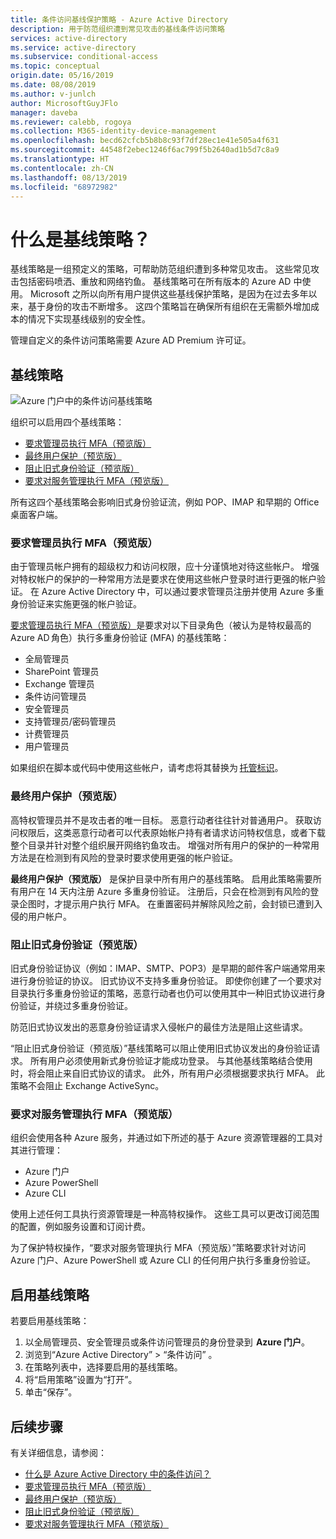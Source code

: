 ```yaml
---
title: 条件访问基线保护策略 - Azure Active Directory
description: 用于防范组织遭到常见攻击的基线条件访问策略
services: active-directory
ms.service: active-directory
ms.subservice: conditional-access
ms.topic: conceptual
origin.date: 05/16/2019
ms.date: 08/08/2019
ms.author: v-junlch
author: MicrosoftGuyJFlo
manager: daveba
ms.reviewer: calebb, rogoya
ms.collection: M365-identity-device-management
ms.openlocfilehash: becd62cfcb5b8b8c93f7df28ec1e41e505a4f631
ms.sourcegitcommit: 44548f2ebec1246f6ac799f5b2640ad1b5d7c8a9
ms.translationtype: HT
ms.contentlocale: zh-CN
ms.lasthandoff: 08/13/2019
ms.locfileid: "68972982"
---
```

# <a name="what-are-baseline-policies"></a>什么是基线策略？

基线策略是一组预定义的策略，可帮助防范组织遭到多种常见攻击。 这些常见攻击包括密码喷洒、重放和网络钓鱼。 基线策略可在所有版本的 Azure AD 中使用。 Microsoft 之所以向所有用户提供这些基线保护策略，是因为在过去多年以来，基于身份的攻击不断增多。 这四个策略旨在确保所有组织在无需额外增加成本的情况下实现基线级别的安全性。  

管理自定义的条件访问策略需要 Azure AD Premium 许可证。

## <a name="baseline-policies"></a>基线策略

![Azure 门户中的条件访问基线策略](./media/concept-baseline-protection/conditional-access-baseline-policies.png)

组织可以启用四个基线策略：

* [要求管理员执行 MFA（预览版）](howto-baseline-protect-administrators.md)
* [最终用户保护（预览版）](howto-baseline-protect-end-users.md)
* [阻止旧式身份验证（预览版）](howto-baseline-protect-legacy-auth.md)
* [要求对服务管理执行 MFA（预览版）](howto-baseline-protect-azure.md)

所有这四个基线策略会影响旧式身份验证流，例如 POP、IMAP 和早期的 Office 桌面客户端。

### <a name="require-mfa-for-admins-preview"></a>要求管理员执行 MFA（预览版）

由于管理员帐户拥有的超级权力和访问权限，应十分谨慎地对待这些帐户。 增强对特权帐户的保护的一种常用方法是要求在使用这些帐户登录时进行更强的帐户验证。 在 Azure Active Directory 中，可以通过要求管理员注册并使用 Azure 多重身份验证来实施更强的帐户验证。

[要求管理员执行 MFA（预览版）](howto-baseline-protect-administrators.md)是要求对以下目录角色（被认为是特权最高的 Azure AD 角色）执行多重身份验证 (MFA) 的基线策略：

* 全局管理员
* SharePoint 管理员
* Exchange 管理员
* 条件访问管理员
* 安全管理员
* 支持管理员/密码管理员
* 计费管理员
* 用户管理员

如果组织在脚本或代码中使用这些帐户，请考虑将其替换为 [托管标识](../managed-identities-azure-resources/overview.md)。

### <a name="end-user-protection-preview"></a>最终用户保护（预览版）

高特权管理员并不是攻击者的唯一目标。 恶意行动者往往针对普通用户。 获取访问权限后，这类恶意行动者可以代表原始帐户持有者请求访问特权信息，或者下载整个目录并针对整个组织展开网络钓鱼攻击。 增强对所有用户的保护的一种常用方法是在检测到有风险的登录时要求使用更强的帐户验证。

**最终用户保护（预览版）** 是保护目录中所有用户的基线策略。 启用此策略需要所有用户在 14 天内注册 Azure 多重身份验证。 注册后，只会在检测到有风险的登录企图时，才提示用户执行 MFA。 在重置密码并解除风险之前，会封锁已遭到入侵的用户帐户。

### <a name="block-legacy-authentication-preview"></a>阻止旧式身份验证（预览版）

旧式身份验证协议（例如：IMAP、SMTP、POP3）是早期的邮件客户端通常用来进行身份验证的协议。 旧式协议不支持多重身份验证。 即使你创建了一个要求对目录执行多重身份验证的策略，恶意行动者也仍可以使用其中一种旧式协议进行身份验证，并绕过多重身份验证。

防范旧式协议发出的恶意身份验证请求入侵帐户的最佳方法是阻止这些请求。

“阻止旧式身份验证（预览版）”基线策略可以阻止使用旧式协议发出的身份验证请求。  所有用户必须使用新式身份验证才能成功登录。 与其他基线策略结合使用时，将会阻止来自旧式协议的请求。 此外，所有用户必须根据要求执行 MFA。 此策略不会阻止 Exchange ActiveSync。

### <a name="require-mfa-for-service-management-preview"></a>要求对服务管理执行 MFA（预览版）

组织会使用各种 Azure 服务，并通过如下所述的基于 Azure 资源管理器的工具对其进行管理：

* Azure 门户
* Azure PowerShell
* Azure CLI

使用上述任何工具执行资源管理是一种高特权操作。 这些工具可以更改订阅范围的配置，例如服务设置和订阅计费。

为了保护特权操作，“要求对服务管理执行 MFA（预览版）”策略要求针对访问 Azure 门户、Azure PowerShell 或 Azure CLI 的任何用户执行多重身份验证。 

## <a name="enable-a-baseline-policy"></a>启用基线策略

若要启用基线策略：

1. 以全局管理员、安全管理员或条件访问管理员的身份登录到  **Azure 门户**。
1. 浏览到“Azure Active Directory”   > “条件访问”  。
1. 在策略列表中，选择要启用的基线策略。
1. 将“启用策略”设置为“打开”。  
1. 单击“保存”。

## <a name="next-steps"></a>后续步骤

有关详细信息，请参阅：

* [什么是 Azure Active Directory 中的条件访问？](overview.md)
* [要求管理员执行 MFA（预览版）](howto-baseline-protect-administrators.md)
* [最终用户保护（预览版）](howto-baseline-protect-end-users.md)
* [阻止旧式身份验证（预览版）](howto-baseline-protect-legacy-auth.md)
* [要求对服务管理执行 MFA（预览版）](howto-baseline-protect-azure.md)


